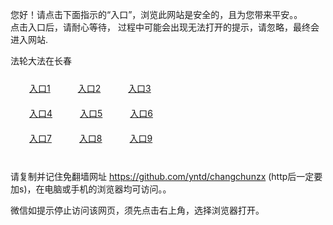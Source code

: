 您好！请点击下面指示的“入口”，浏览此网站是安全的，且为您带来平安。。 <br/>
点击入口后，请耐心等待， 过程中可能会出现无法打开的提示，请忽略，最终会进入网站. </br>

法轮大法在长春<br/>
<div style="padding:10px"><a style="margin:20px" target="_blank" href="https://d65xlrfc43d3h.cloudfront.net/2Qpsp?iuqny" id="ccLink1" rel="nofollow">入口1</a> <a target="_blank" style="margin:20px" href="https://dlsj8bwrh8gxb.cloudfront.net/2Qpsp?etozx" id="ccLink2" rel="nofollow">入口2</a> <a style="margin:20px" target="_blank" href="https://d39hjy8p0pto5y.cloudfront.net/2Qpsp?qnoasrne" id="ccLink3" rel="nofollow">入口3</a></div>

<div style="padding:10px" ><a style="margin:20px" target="_blank" href="https://d65xlrfc43d3h.cloudfront.net/2Qpsp?iuqny" id="ccLink4" rel="nofollow">入口4</a> <a style="margin:20px" href="https://dlsj8bwrh8gxb.cloudfront.net/2Qpsp?etozx" target="_blank" id="ccLink5" rel="nofollow">入口5</a> <a style="margin:20px" href="https://d39hjy8p0pto5y.cloudfront.net/2Qpsp?qnoasrne" target="_blank" id="ccLink6" rel="nofollow">入口6</a></div>

<div style="padding:10px"><a style="margin:20px" target="_blank" href="https://d65xlrfc43d3h.cloudfront.net/2Qpsp?iuqny" id="ccLink7" rel="nofollow">入口7</a> <a style="margin:20px" href="https://dlsj8bwrh8gxb.cloudfront.net/2Qpsp?etozx" target="_blank" id="ccLink8" rel="nofollow">入口8</a> <a style="margin:20px" target="_blank" href="https://d39hjy8p0pto5y.cloudfront.net/2Qpsp?qnoasrne" id="ccLink9" rel="nofollow">入口9</a></div>

<br/>



请复制并记住免翻墙网址 https://github.com/yntd/changchunzx (http后一定要加s)，在电脑或手机的浏览器均可访问。。<br/>

微信如提示停止访问该网页，须先点击右上角，选择浏览器打开。
